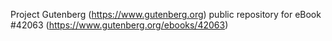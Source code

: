 Project Gutenberg (https://www.gutenberg.org) public repository for eBook #42063 (https://www.gutenberg.org/ebooks/42063)
